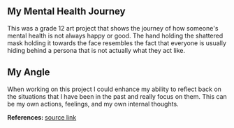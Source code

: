 ## My Mental Health Journey

This was a grade 12 art project that shows the journey of how someone's mental health is not always happy or good. The hand holding the shattered mask holding it towards the face resembles the fact that everyone is usually hiding behind a persona that is not actually what they act like. 

## My Angle

When working on this project I could enhance my ability to reflect back on the situations that I have been in the past and really focus on them. This can be my own actions, feelings, and my own internal thoughts.

<div>
    <strong> References: </strong>
        <a href="https://blog.hubspot.com/marketing/self-awareness#:~:text=Self%2Dawareness%20is%20the%20ability,correctly%20how%20others%20perceive%20you."> source link </a>
</div>